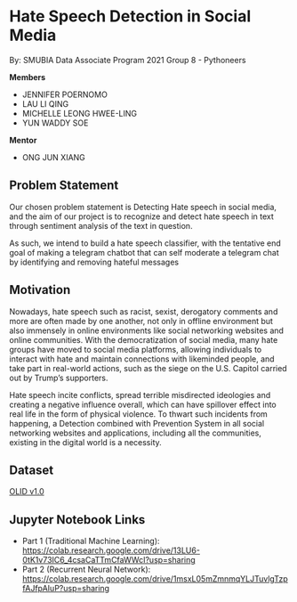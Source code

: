 # Hate Speech Detection in Social Media

By: SMUBIA Data Associate Program 2021 Group 8 - Pythoneers

**Members**
- JENNIFER POERNOMO
- LAU LI QING
- MICHELLE LEONG HWEE-LING
- YUN WADDY SOE

**Mentor**
- ONG JUN XIANG

## Problem Statement
Our chosen problem statement is Detecting Hate speech in social media, and the aim of our project is to recognize and detect hate speech in text through sentiment analysis of the text in question.

As such, we intend to build a hate speech classifier, with the tentative end goal of making a telegram chatbot that can self moderate a telegram chat by identifying and removing hateful messages

## Motivation
Nowadays, hate speech such as racist, sexist, derogatory comments and more are often made by one another, not only in offline environment but also immensely in online environments like social networking websites and online communities. With the democratization of social media, many hate groups have moved to social media platforms, allowing individuals to interact with hate and maintain connections with likeminded people, and take part in real-world actions, such as the siege on the U.S. Capitol carried out by Trump’s supporters.

Hate speech incite conflicts, spread terrible misdirected ideologies and creating a negative influence overall, which can have spillover effect into real life in the form of physical violence. To thwart such incidents from happening, a Detection combined with Prevention System in all social networking websites and applications, including all the communities, existing in the digital world is a necessity.

## Dataset
<a href="https://sites.google.com/site/offensevalsharedtask/offenseval2019">OLID v1.0</a>

## Jupyter Notebook Links
- Part 1 (Traditional Machine Learning): https://colab.research.google.com/drive/13LU6-0tK1v73IC6_4csaCaTTmCfaWWcI?usp=sharing
- Part 2 (Recurrent Neural Network): https://colab.research.google.com/drive/1msxL05mZmnmqYLJTuvlgTzpfAJfpAIuP?usp=sharing
